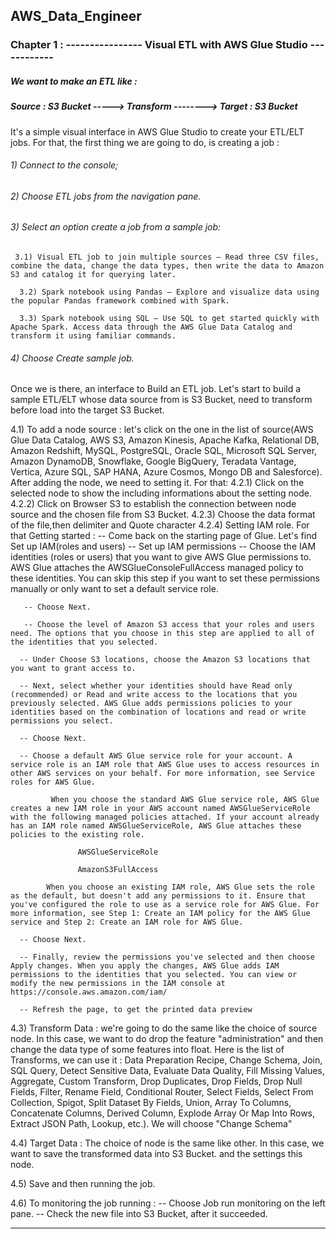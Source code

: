 ## AWS_Data_Engineer
### Chapter 1 : ---------------- Visual ETL with AWS Glue Studio ------------

##### We want to make an ETL like : 

#####        Source : S3 Bucket  -----> Transform --------> Target : S3 Bucket

It's a simple visual interface in AWS Glue Studio to create your ETL/ELT jobs. For that, the first thing we are going to do, is creating a job :

###### 1) Connect to the console;
###### 2) Choose ETL jobs from the navigation pane.
###### 3) Select an option create a job from a sample job: 
   
     3.1) Visual ETL job to join multiple sources – Read three CSV files, combine the data, change the data types, then write the data to Amazon S3 and catalog it for querying later.

      3.2) Spark notebook using Pandas – Explore and visualize data using the popular Pandas framework combined with Spark.

      3.3) Spark notebook using SQL – Use SQL to get started quickly with Apache Spark. Access data through the AWS Glue Data Catalog and transform it using familiar commands.

###### 4) Choose Create sample job.

Once we is there, an interface to Build an ETL job.
Let's start to build a sample ETL/ELT whose data source from is S3 Bucket, need to transform before load into the target S3 Bucket.

4.1) To add a node source : let's click on the one in the list of source(AWS Glue Data Catalog, AWS S3, Amazon Kinesis, Apache Kafka, Relational DB, Amazon Redshift, MySQL, PostgreSQL, Oracle SQL, Microsoft SQL Server, Amazon DynamoDB, Snowflake, Google BigQuery, Teradata Vantage, Vertica, Azure SQL, SAP HANA, Azure Cosmos, Mongo DB and Salesforce). After adding the node, we need to setting it. For that:
4.2.1) Click on the selected node to show the including informations about the setting node.
4.2.2) Click on Browser S3 to establish the connection between node source and the chosen file from S3 Bucket.
4.2.3) Choose the data format of the file,then delimiter and Quote character
4.2.4) Setting IAM role. For that Getting started :
        -- Come back on the starting page of Glue. Let's find Set up IAM(roles and users)
        -- Set up IAM permissions
        -- Choose the IAM identities (roles or users) that you want to give AWS Glue permissions to. AWS Glue attaches the AWSGlueConsoleFullAccess managed policy to these identities. You can skip this step if you want to set these permissions manually or only want to set a default service role.

       -- Choose Next.

       -- Choose the level of Amazon S3 access that your roles and users need. The options that you choose in this step are applied to all of the identities that you selected.

      -- Under Choose S3 locations, choose the Amazon S3 locations that you want to grant access to.

      -- Next, select whether your identities should have Read only (recommended) or Read and write access to the locations that you previously selected. AWS Glue adds permissions policies to your identities based on the combination of locations and read or write permissions you select.

      -- Choose Next.

      -- Choose a default AWS Glue service role for your account. A service role is an IAM role that AWS Glue uses to access resources in other AWS services on your behalf. For more information, see Service roles for AWS Glue.

             When you choose the standard AWS Glue service role, AWS Glue creates a new IAM role in your AWS account named AWSGlueServiceRole with the following managed policies attached. If your account already has an IAM role named AWSGlueServiceRole, AWS Glue attaches these policies to the existing role.

                   AWSGlueServiceRole

                   AmazonS3FullAccess

            When you choose an existing IAM role, AWS Glue sets the role as the default, but doesn't add any permissions to it. Ensure that you've configured the role to use as a service role for AWS Glue. For more information, see Step 1: Create an IAM policy for the AWS Glue service and Step 2: Create an IAM role for AWS Glue.

      -- Choose Next.

      -- Finally, review the permissions you've selected and then choose Apply changes. When you apply the changes, AWS Glue adds IAM permissions to the identities that you selected. You can view or modify the new permissions in the IAM console at https://console.aws.amazon.com/iam/

      -- Refresh the page, to get the printed data preview

4.3) Transform Data : we're going to do the same like the choice of source node. In this case, we want to do drop the feature "administration" and then change the data type of some features into float. Here is the list of Transforms, we can use it : 
Data Preparation Recipe, Change Schema, Join, SQL Query, Detect Sensitive Data, Evaluate Data Quality, Fill Missing Values, Aggregate, Custom Transform, Drop Duplicates, Drop Fields, Drop Null Fields, Filter, Rename Field, Conditional Router, Select Fields, Select From Collection, Spigot, Split Dataset By Fields, Union, Array To Columns, Concatenate Columns, Derived Column, Explode Array Or Map Into Rows, Extract JSON Path, Lookup, etc.). We will choose "Change Schema"

4.4) Target Data : The choice of node is the same like other. In this case, we want to save the transformed data into S3 Bucket. and the settings this node.

4.5) Save and then running the job.

4.6) To monitoring the job running : 
       -- Choose Job run monitoring on the left pane.
       -- Check the new file into S3 Bucket, after it succeeded.

---------------------------------------------------------------------------

